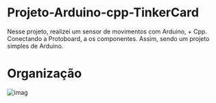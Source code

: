 # Projeto-Arduino-cpp-TinkerCard
 
  Nesse projeto, realizei um sensor de movimentos com Arduino, + Cpp. Conectando a Protoboard, a os componentes. Assim, sendo um projeto simples de Arduino.

# Organização
  
![imag](https://github.com/user-attachments/assets/a318b6ee-bb10-40b8-add4-95fb8471fec1)

